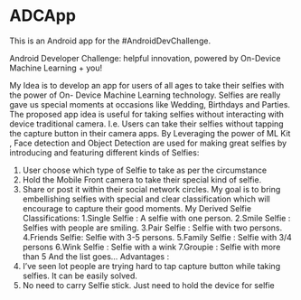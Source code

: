 # ADCApp
This is an Android app for the #AndroidDevChallenge.

Android Developer Challenge: helpful innovation, powered by On-Device Machine Learning + you!


My Idea is to develop an app for  users of all ages to take their selfies with the power of On- Device Machine Learning technology.
Selfies are really gave us special moments at occasions like Wedding, Birthdays and Parties. The proposed app idea is useful for taking selfies without interacting with device traditional camera. I.e. Users can take their selfies without tapping the capture button in their camera apps.
By Leveraging the power of ML Kit , Face detection and Object Detection are used for making great selfies by introducing and featuring different kinds of Selfies:
1.	User choose which type of Selfie to take as per the circumstance
2.	Hold the Mobile Front camera  to take their special kind of selfie.
3.	Share or post it within their social network circles.
My goal is to bring embellishing selfies with special and clear classification which will encourage to capture their good moments.
My Derived Selfie Classifications:
1.Single Selfie : A selfie with one person. 
2.Smile Selfie : Selfies with people are smiling.
3.Pair Selfie : Selfie with two persons.
4.Friends Selfie: Selfie with 3-5 persons.
5.Family Selfie : Selfie with 3/4 persons
6.Wink Selfie : Selfie with a wink
7.Groupie : Selfie with more than 5
And the list goes…
Advantages :
1.	I’ve seen lot people are trying hard to tap capture button while taking selfies. It can be easily solved.
2.	No need to carry Selfie stick. Just need to hold the device for selfie


